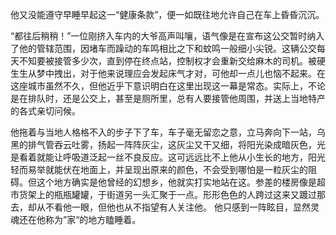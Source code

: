 ​		他又没能遵守早睡早起这一“健康条款”，便一如既往地允许自己在车上昏昏沉沉。

​		“都往后稍稍！”一位刚挤入车内的大爷高声叫嚷，语气像是在宣布这公交暂时纳入了他的管辖范围，因堵车而躁动的车鸣相比之下和蚊鸣一般细小尖锐。这辆公交每天不知要被接管多少次，直到停在终点站，控制权才会重新交给麻木的司机。被硬生生从梦中拽出，对于他来说理应会发起床气才对，可他却一点儿也恼不起来。在这座城市虽然不久，但他近乎下意识明白在这里出现这一幕是常态。实际上，不论是在排队时，还是公交上，甚至是厕所里，总有人要接管他周围，并送上当地特产的各式亲切问候。

​		他拖着与当地人格格不入的步子下了车，车子毫无留恋之意，立马奔向下一站，乌黑的排气管吞云吐雾，扬起一阵阵灰尘，这灰尘又干又细，将阳光染成暗灰色，光是看着就能让呼吸道泛起一丝不良反应。这可远远比不上他从小生长的地方，阳光轻而易举就能伏在地面上，并呈现出原来的颜色，不会受到哪怕是一粒灰尘的阻碍。但这个地方确实是他曾经的幻想乡，他就实打实地站在这。参差的楼房像是超市货架上的瓶瓶罐罐，于街道另一头汇聚于一点。形形色色的人跨过这来又踱过那去，却从不看他一眼，但他也从不指望有人关注他。		他只感到一阵眩目，显然灵魂还在他称为”家“的地方瞌睡着。

